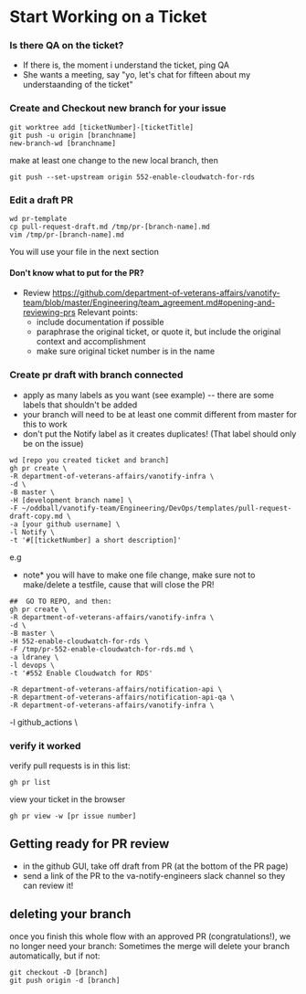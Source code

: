 # Start Working on a Ticket

### Is there QA on the ticket?
- If there is, the moment i understand the ticket, ping QA
- She wants a meeting, say "yo, let's chat for fifteen about my understaanding of the ticket"

### Create and Checkout new branch for your issue 
```
git worktree add [ticketNumber]-[ticketTitle]
git push -u origin [branchname]
new-branch-wd [branchname]
```
make at least one change to the new local branch, then
```
git push --set-upstream origin 552-enable-cloudwatch-for-rds
```

### Edit a draft PR
```
wd pr-template   
cp pull-request-draft.md /tmp/pr-[branch-name].md 
vim /tmp/pr-[branch-name].md
```
You will use your file in the next section

#### Don't know what to put for the PR? 
- Review https://github.com/department-of-veterans-affairs/vanotify-team/blob/master/Engineering/team_agreement.md#opening-and-reviewing-prs
  Relevant points:
  * include documentation if possible
  * paraphrase the original ticket, or quote it, but include the original context and accomplishment
  * make sure original ticket number is in the name

### Create pr draft with branch connected 
- apply as many labels as you want (see example) -- there are some labels that shouldn't be added
- your branch will need to be at least one commit different from master for this to work
- don't put the Notify label as it creates duplicates!  (That label should only be on the issue)
```
wd [repo you created ticket and branch]
gh pr create \
-R department-of-veterans-affairs/vanotify-infra \
-d \
-B master \
-H [development branch name] \
-F ~/oddball/vanotify-team/Engineering/DevOps/templates/pull-request-draft-copy.md \
-a [your github username] \
-l Notify \
-t '#[[ticketNumber] a short description]'
```
e.g
- note* you will have to make one file change, make sure not to make/delete a testfile, cause that will close the PR!
```
##  GO TO REPO, and then:
gh pr create \
-R department-of-veterans-affairs/vanotify-infra \
-d \
-B master \
-H 552-enable-cloudwatch-for-rds \
-F /tmp/pr-552-enable-cloudwatch-for-rds.md \
-a ldraney \
-l devops \
-t '#552 Enable Cloudwatch for RDS'

-R department-of-veterans-affairs/notification-api \
-R department-of-veterans-affairs/notification-api-qa \
-R department-of-veterans-affairs/vanotify-infra \
```

-l github_actions \
### verify it worked
verify pull requests is in this list:  
```
gh pr list
```
view your ticket in the browser
```
gh pr view -w [pr issue number]
```
<!--## add issue to epic-->
<!--Unfortunately, have to do this through the GUI: https://github.com/department-of-veterans-affairs/vanotify-infra/issues-->
<!-- I don't think this is the appropriate place for this step -->

## Getting ready for PR review
- in the github GUI, take off draft from PR (at the bottom of the PR page)
- send a link of the PR to the va-notify-engineers slack channel so they can review it!

## deleting your branch
once you finish this whole flow with an approved PR (congratulations!), we no longer need your branch: 
Sometimes the merge will delete your branch automatically, but if not:
```
git checkout -D [branch]
git push origin -d [branch]
```
